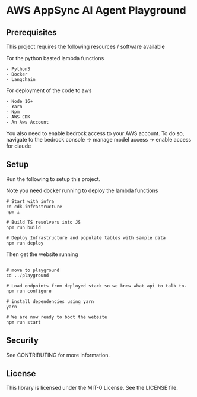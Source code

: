# AWS AppSync AI Agent Playground

## Prerequisites

This project requires the following resources / software available

For the python basted lambda functions

    - Python3
    - Docker
    - Langchain

For deployment of the code to aws

    - Node 16+
    - Yarn
    - Npm
    - AWS CDK
    - An Aws Account

You also need to enable bedrock access to your AWS account.
To do so, navigate to the bedrock console -> manage model access -> enable access for claude

## Setup

Run the following to setup this project.

Note you need docker running to deploy the lambda functions

```
# Start with infra
cd cdk-infrastructure
npm i

# Build TS resolvers into JS
npm run build

# Deploy Infrastructure and populate tables with sample data
npm run deploy
```

Then get the website running

```

# move to playground
cd ../playground

# Load endpoints from deployed stack so we know what api to talk to.
npm run configure

# install dependencies using yarn
yarn

# We are now ready to boot the website
npm run start
```

## Security

See CONTRIBUTING for more information.

## License

This library is licensed under the MIT-0 License. See the LICENSE file.

